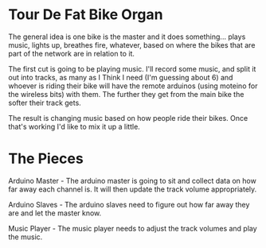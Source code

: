 Tour De Fat Bike Organ
======================

The general idea is one bike is the master and it does something... plays music, lights up, breathes fire, whatever, based on where the bikes that are part of the network are in relation to it.

The first cut is going to be playing music.  I'll record some music, and split it out into tracks, as many as I Think I need (I'm guessing about 6) and whoever is riding their bike will have the remote arduinos (using moteino for the wireless bits) with them.  The further they get from the main bike the softer their track gets.

The result is changing music based on how people ride their bikes.  Once that's working I'd like to mix it up a little.

The Pieces
==========

Arduino Master - The arduino master is going to sit and collect data on how far away each channel is.  It will then update the track volume appropriately.

Arduino Slaves - The arduino slaves need to figure out how far away they are and let the master know.

Music Player - The music player needs to adjust the track volumes and play the music.
